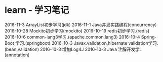 # learn - 学习笔记
2016-11-3  ArrayList初步学习(jdk)
2016-11-1  Java并发实践编程(concurrency)
2016-10-28 Mockito初步学习(mockito)
2016-10-19 redis初步学习.(redis)
2016-10-6  common-lang3学习.(apache.common.lang3)
2016-10-4  Spring-Boot 学习.(springboot)
2016-10-3  Javax.validation,hibernate validation学习.(bean.validation)
2016-10-3  增加Log4J
2016-10-3  Java 注解开发学. (annotation)
